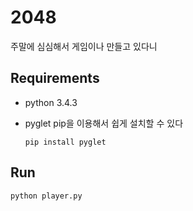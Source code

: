 # 2048
주말에 심심해서 게임이나 만들고 있다니

## Requirements
- python 3.4.3
- pyglet
  pip을 이용해서 쉽게 설치할 수 있다

  `pip install pyglet`

## Run

`python player.py`
